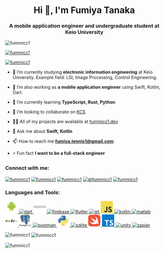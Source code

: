 <h1 align="center">Hi 👋, I'm Fumiya Tanaka</h1>
<h3 align="center">A mobile application engineer and undergraduate student at Keio University</h3>

<p align="left"> <img src="https://komarev.com/ghpvc/?username=fummicc1&label=Profile%20views&color=0e75b6&style=flat" alt="fummicc1" /> </p>

<p align="left"> <a href="https://github.com/ryo-ma/github-profile-trophy"><img src="https://github-profile-trophy.vercel.app/?username=fummicc1" alt="fummicc1" /></a> </p>

<p align="left"> <a href="https://twitter.com/fummicc1" target="blank"><img src="https://img.shields.io/twitter/follow/fummicc1?logo=twitter&style=for-the-badge" alt="fummicc1" /></a> </p>

- 🔭 I’m currently studying **electronic information engineering** at Keio University. Example field: LSI, Image Processing, Control Engineering.

- 🔭 I’m also working as **a moblie application engineer** using Swift, Kotlin, Dart.

- 🌱 I’m currently learning **TypeScript, Rust, Python**

- 👯 I’m looking to collaborate on [KCS](https://github.com/kcs1959)

- 👨‍💻 All of my projects are available at [fummicc1.dev](https://fummicc1.dev)

- 💬 Ask me about **Swift, Kotlin**

- 📫 How to reach me **fumiya.tennis1@gmail.com**

- ⚡ Fun fact **I want to be a full-stack engineer**

<h3 align="left">Connect with me:</h3>
<p align="left">
<a href="https://twitter.com/fummicc1" target="blank"><img align="center" src="https://raw.githubusercontent.com/rahuldkjain/github-profile-readme-generator/master/src/images/icons/Social/twitter.svg" alt="fummicc1" height="30" width="40" /></a>
<a href="https://linkedin.com/in/fummicc1" target="blank"><img align="center" src="https://raw.githubusercontent.com/rahuldkjain/github-profile-readme-generator/master/src/images/icons/Social/linked-in-alt.svg" alt="fummicc1" height="30" width="40" /></a>
<a href="https://kaggle.com/fummicc1" target="blank"><img align="center" src="https://raw.githubusercontent.com/rahuldkjain/github-profile-readme-generator/master/src/images/icons/Social/kaggle.svg" alt="fummicc1" height="30" width="40" /></a>
<a href="https://medium.com/@fummicc1" target="blank"><img align="center" src="https://raw.githubusercontent.com/rahuldkjain/github-profile-readme-generator/master/src/images/icons/Social/medium.svg" alt="@fummicc1" height="30" width="40" /></a>
<a href="https://www.leetcode.com/fummicc1" target="blank"><img align="center" src="https://raw.githubusercontent.com/rahuldkjain/github-profile-readme-generator/master/src/images/icons/Social/leet-code.svg" alt="fummicc1" height="30" width="40" /></a>
</p>


<h3 align="left">Languages and Tools:</h3>
<p align="left"> <a href="https://developer.android.com" target="_blank"> <img src="https://raw.githubusercontent.com/devicons/devicon/master/icons/android/android-original-wordmark.svg" alt="android" width="40" height="40"/> </a> <a href="https://dart.dev" target="_blank"> <img src="https://www.vectorlogo.zone/logos/dartlang/dartlang-icon.svg" alt="dart" width="40" height="40"/> </a> <a href="https://expressjs.com" target="_blank"> <img src="https://raw.githubusercontent.com/devicons/devicon/master/icons/express/express-original-wordmark.svg" alt="express" width="40" height="40"/> </a> <a href="https://firebase.google.com/" target="_blank"> <img src="https://www.vectorlogo.zone/logos/firebase/firebase-icon.svg" alt="firebase" width="40" height="40"/> </a> <a href="https://flutter.dev" target="_blank"> <img src="https://www.vectorlogo.zone/logos/flutterio/flutterio-icon.svg" alt="flutter" width="40" height="40"/> </a> <a href="https://git-scm.com/" target="_blank"> <img src="https://www.vectorlogo.zone/logos/git-scm/git-scm-icon.svg" alt="git" width="40" height="40"/> </a> <a href="https://developer.mozilla.org/en-US/docs/Web/JavaScript" target="_blank"> <img src="https://raw.githubusercontent.com/devicons/devicon/master/icons/javascript/javascript-original.svg" alt="javascript" width="40" height="40"/> </a> <a href="https://kotlinlang.org" target="_blank"> <img src="https://www.vectorlogo.zone/logos/kotlinlang/kotlinlang-icon.svg" alt="kotlin" width="40" height="40"/> </a> <a href="https://www.mathworks.com/" target="_blank"> <img src="https://upload.wikimedia.org/wikipedia/commons/2/21/Matlab_Logo.png" alt="matlab" width="40" height="40"/> </a> <a href="https://nodejs.org" target="_blank"> <img src="https://raw.githubusercontent.com/devicons/devicon/master/icons/nodejs/nodejs-original-wordmark.svg" alt="nodejs" width="40" height="40"/> </a> <a href="https://www.postgresql.org" target="_blank"> <img src="https://raw.githubusercontent.com/devicons/devicon/master/icons/postgresql/postgresql-original-wordmark.svg" alt="postgresql" width="40" height="40"/> </a> <a href="https://postman.com" target="_blank"> <img src="https://www.vectorlogo.zone/logos/getpostman/getpostman-icon.svg" alt="postman" width="40" height="40"/> </a> <a href="https://www.python.org" target="_blank"> <img src="https://raw.githubusercontent.com/devicons/devicon/master/icons/python/python-original.svg" alt="python" width="40" height="40"/> </a> <a href="https://www.sqlite.org/" target="_blank"> <img src="https://www.vectorlogo.zone/logos/sqlite/sqlite-icon.svg" alt="sqlite" width="40" height="40"/> </a> <a href="https://developer.apple.com/swift/" target="_blank"> <img src="https://raw.githubusercontent.com/devicons/devicon/master/icons/swift/swift-original.svg" alt="swift" width="40" height="40"/> </a> <a href="https://www.typescriptlang.org/" target="_blank"> <img src="https://raw.githubusercontent.com/devicons/devicon/master/icons/typescript/typescript-original.svg" alt="typescript" width="40" height="40"/> </a> <a href="https://unity.com/" target="_blank"> <img src="https://www.vectorlogo.zone/logos/unity3d/unity3d-icon.svg" alt="unity" width="40" height="40"/> </a> <a href="https://zapier.com" target="_blank"> <img src="https://www.vectorlogo.zone/logos/zapier/zapier-icon.svg" alt="zapier" width="40" height="40"/> </a> </p>


<p><img align="left" src="https://github-readme-stats.vercel.app/api/top-langs?username=fummicc1&show_icons=true&locale=en&layout=compact" alt="fummicc1" /></p>

<p>&nbsp;<img align="center" src="https://github-readme-stats.vercel.app/api?username=fummicc1&show_icons=true&locale=en" alt="fummicc1" /></p>

<p><img align="center" src="https://github-readme-streak-stats.herokuapp.com/?user=fummicc1&" alt="fummicc1" /></p>
